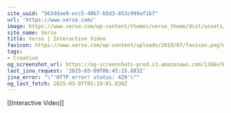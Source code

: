 ```yaml
---
site_uuid: "563ddae9-ecc5-40b7-b5d3-853c999af1b7"
url: 'https://www.verse.com/'
image: https://www.verse.com/wp-content/themes/verse_theme/dist/assets/images/verse-social.jpg
site_name: Verse
title: Verse | Interactive Video
favicon: https://www.verse.com/wp-content/uploads/2019/07/favicon.png?optimize=low&dpr=2.0&auto=webp
tags:
- Creative
og_screenshot_url: https://og-screenshots-prod.s3.amazonaws.com/1366x768/80/false/9113afa3c92e1ca7ae76cf708a53c641c9187ee303f620a3ef4ef7afffd59b47.jpeg
last_jina_request: '2025-03-09T06:45:15.883Z'
jina_error: "\"'HTTP error! status: 429'\""
og_last_fetch: 2025-03-07T05:19:01.836Z
---
```

[[Interactive Video]]
